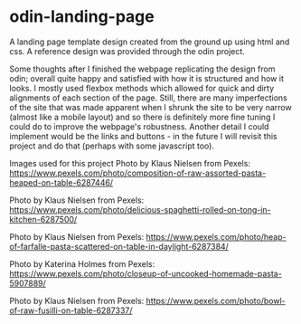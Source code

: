 # odin-landing-page
A landing page template design created from the ground up using html and css. A reference design was provided through the odin project. 

Some thoughts after I finished the webpage replicating the design from odin; overall quite happy and satisfied with how it is structured and how it looks. 
I mostly used flexbox methods which allowed for quick and dirty alignments of each section of the page. 
Still, there are many imperfections of the site that was made apparent when I shrunk the site to be very narrow (almost like a mobile layout) and so there is definitely more fine tuning I could do to improve the webpage's robustness. 
Another detail I could implement would be the links and buttons - in the future I will revisit this project and do that (perhaps with some javascript too).



Images used for this project
Photo by Klaus Nielsen from Pexels: https://www.pexels.com/photo/composition-of-raw-assorted-pasta-heaped-on-table-6287446/

Photo by Klaus Nielsen from Pexels: https://www.pexels.com/photo/delicious-spaghetti-rolled-on-tong-in-kitchen-6287500/

Photo by Klaus Nielsen from Pexels: https://www.pexels.com/photo/heap-of-farfalle-pasta-scattered-on-table-in-daylight-6287384/

Photo by Katerina Holmes from Pexels: https://www.pexels.com/photo/closeup-of-uncooked-homemade-pasta-5907889/

Photo by Klaus Nielsen from Pexels: https://www.pexels.com/photo/bowl-of-raw-fusilli-on-table-6287337/